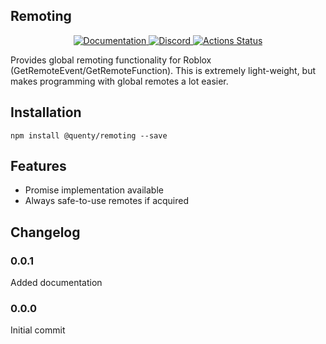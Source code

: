 ## Remoting
<div align="center">
  <a href="http://quenty.github.io/api/">
    <img src="https://img.shields.io/badge/docs-website-green.svg" alt="Documentation" />
  </a>
  <a href="https://discord.gg/mhtGUS8">
    <img src="https://img.shields.io/badge/discord-nevermore-blue.svg" alt="Discord" />
  </a>
  <a href="https://github.com/Quenty/NevermoreEngine/actions">
    <img src="https://github.com/Quenty/NevermoreEngine/workflows/luacheck/badge.svg" alt="Actions Status" />
  </a>
</div>

Provides global remoting functionality for Roblox (GetRemoteEvent/GetRemoteFunction). This is extremely light-weight, but makes programming with global remotes a lot easier.

## Installation
```
npm install @quenty/remoting --save
```

## Features

* Promise implementation available
* Always safe-to-use remotes if acquired
## Changelog

### 0.0.1
Added documentation

### 0.0.0
Initial commit